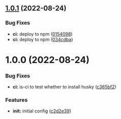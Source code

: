 ## [1.0.1](https://github.com/5app/prettier-config/compare/v1.0.0...v1.0.1) (2022-08-24)


### Bug Fixes

* **ci:** deploy to npm ([0154098](https://github.com/5app/prettier-config/commit/0154098d3f24e4861a6ebfaade8e1ae4cf24a567))
* **ci:** deploy to npm ([034cdba](https://github.com/5app/prettier-config/commit/034cdba612c374a4ab0338927e3821c9cc51467c))

# 1.0.0 (2022-08-24)

### Bug Fixes

-   **ci:** is-ci to test whether to install husky ([c365bf2](https://github.com/5app/prettier-config/commit/c365bf29e6880f7ac1df0a2683d41e704f8f2b68))

### Features

-   **init:** initial config ([c2d2e39](https://github.com/5app/prettier-config/commit/c2d2e39a332165a1a79f9626305a8c8bc5bf8a09))
